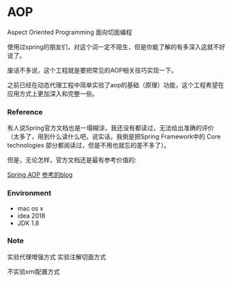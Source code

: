 # AOP

Aspect Oriented Programming 面向切面编程

使用过spring的朋友们，对这个词一定不陌生，但是你能了解的有多深入这就不好说了。

废话不多说，这个工程就是要把常见的AOP相关技巧实现一下。

之前已经在动态代理工程中简单实验了aop的基础（原理）功能，这个工程希望在应用方式上更加深入和完整一些。


### Reference
有人说Spring官方文档也是一塌糊涂，我还没有都读过，无法给出准确的评价（太多了，用到什么读什么吧，说实话，我倒是把Spring Framework中的 Core technologies 部分都阅读过，但是不用也就忘的差不多了）。

但是，无论怎样，官方文档还是最有参考价值的:

[Spring AOP](https://docs.spring.io/spring-framework/docs/current/spring-framework-reference/core.html#aop-api)
[参考的blog](https://www.cnblogs.com/zuidongfeng/p/8707694.html)

### Environment
- mac os x
- idea 2018
- JDK 1.8

### Note
实验代理增强方式
实验注解切面方式

不实验xml配置方式